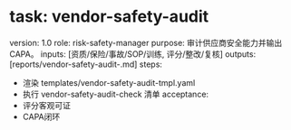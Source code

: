 # task: vendor-safety-audit

version: 1.0
role: risk-safety-manager
purpose: 审计供应商安全能力并输出CAPA。
inputs: [资质/保险/事故/SOP/训练, 评分/整改/复核]
outputs: [reports/vendor-safety-audit-<vendor>.md]
steps:

- 渲染 templates/vendor-safety-audit-tmpl.yaml
- 执行 vendor-safety-audit-check 清单
  acceptance:
- 评分客观可证
- CAPA闭环
